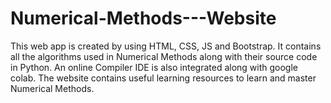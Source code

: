 # Numerical-Methods---Website
This web app is created by using HTML, CSS, JS and Bootstrap. It contains all the algorithms used in Numerical Methods along with their source code in Python. An online Compiler IDE is also integrated along with google colab. The website contains useful learning resources to learn and master Numerical Methods.
